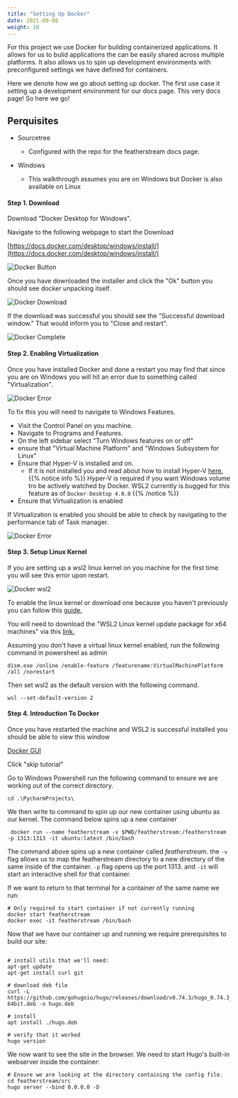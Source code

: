 ```yaml
---
title: "Setting Up Docker"
date: 2021-09-08
weight: 10
---
```


For this project we use Docker for building containerized applications. It allows for us to bulid applications the can be easily shared across multiple platforms. It also allows us to spin up development environments with preconfigured settings we have defined for containers.

Here we denote how we go about setting up docker. The first use case it setting up a development environment for our docs page. This very docs page! So here we go!

## Perquisites


- Sourcetree
    - Configured with the repo for the featherstream docs page.

- Windows
    - This walkthrough assumes you are on Windows but Docker is also available on Linux

#### Step 1. Download

Download "Docker Desktop for Windows".

Navigate to the following webpage to start the Download

[https://docs.docker.com/desktop/windows/install/](https://docs.docker.com/desktop/windows/install/)

![Docker Button](/images/other/docker/docker-button.png?classes=border,shadow "button")

Once you have downloaded the installer and click the "Ok" button you should see docker unpacking itself.

![Docker Download](/images/other/docker/docker-download.png)

If the download was successful you should see the "Successful download window." That would inform you to "Close and restart".

![Docker Complete](/images/other/docker/docker-complete.png)

#### Step 2. Enabling Virtualization

Once you have installed Docker and done a restart you may find that since you are on Windows you will hit an error due to something called "Virtualization".

![Docker Error](/images/other/docker/docker-error.png)

To fix this you will need to navigate to Windows Features.

- Visit the Control Panel on you machine.
- Navigate to Programs and Features.
- On the left sidebar select "Turn Windows features on or off"
- ensure that "Virtual Machine Platform" and "Windows Subsystem for Linux"
- Ensure that Hyper-V is installed and on.
  - If it is not installed you and read about how to install Hyper-V [here.](https://docs.microsoft.com/en-us/virtualization/hyper-v-on-windows/quick-start/enable-hyper-v)
  {{% notice info %}}
  Hyper-V is required if you want Windows volume tro be actively watched by Docker. WSL2 currently is bugged for this feature as of ```Docker-Desktop 4.0.0```
  {{% /notice %}}
- Ensure that Virtualization is enabled

If Virtualization is enabled you should be able to check by navigating to the performance tab of Task manager.

![Docker Error](/images/other/docker/task-manager.png)

#### Step 3. Setup Linux Kernel

If you are setting up a wsl2 linux kernel on you machine for the first time you will see this error upon restart.

![Docker wsl2](/images/other/docker/docker-wsl2.png)

To enable the linux kernel or download one because you haven't previously you can follow this [guide.](https://docs.microsoft.com/en-us/windows/wsl/install-win10#step-4---download-the-linux-kernel-update-package)

You will need to download the "WSL2 Linux kernel update package for x64 machines" via this [link.](https://wslstorestorage.blob.core.windows.net/wslblob/wsl_update_x64.msi)

Assuming you don't have a virtual linux kernel enabled, run the following command in powersheel as admin

```
dism.exe /online /enable-feature /featurename:VirtualMachinePlatform /all /norestart
```

Then set wsl2 as the default version with the following command.

```
wsl --set-default-version 2
```
#### Step 4. Introduction To Docker

Once you have restarted the machine and WSL2 is successful installed you should be able to view this window

[Docker GUI](/images/other/docker/docker-gui.png)

Click "skip tutorial"

Go to Windows Powershell run the following command to ensure we are working out of the correct directory.

```
cd .\PycharmProjects\
```

We then write to command to spin up our new container using ubuntu as our kernel. The command below spins up a new container

```
 docker run --name featherstream -v $PWD/featherstream:/featherstream -p 1313:1313 -it ubuntu:latest /bin/bash
```

The command above spins up a new container called *featherstream*. the ```-v``` flag allows us to map the featherstream directory to a new directory of the same inside of the container. ```-p``` flag opens up the port 1313. and ```-it``` will start an interactive shell for that container.

If we want to return to that terminal for a container of the same name we run:

```
# Only required to start container if not currently running
docker start featherstream
docker exec -it featherstream /bin/bash
```

Now that we have our container up and running we require prerequisites to build our site:

```

# install utils that we'll need:
apt-get update
apt-get install curl git

# download deb file
curl -L https://github.com/gohugoio/hugo/releases/download/v0.74.3/hugo_0.74.3_Linux-64bit.deb -o hugo.deb

# install
apt install ./hugo.deb

# verify that it worked
hugo version
```

We now want to see the site in the browser. We need to start Hugo's built-in webserver inside the container:

```
# Ensure we are looking at the directory containing the config file.
cd featherstream/src
hugo server --bind 0.0.0.0 -D
```
